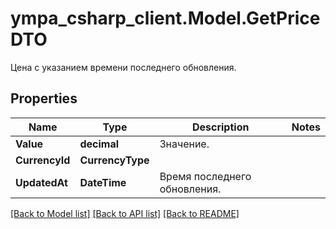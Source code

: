 # ympa_csharp_client.Model.GetPriceDTO
Цена с указанием времени последнего обновления.

## Properties

Name | Type | Description | Notes
------------ | ------------- | ------------- | -------------
**Value** | **decimal** | Значение. | 
**CurrencyId** | **CurrencyType** |  | 
**UpdatedAt** | **DateTime** | Время последнего обновления. | 

[[Back to Model list]](../README.md#documentation-for-models) [[Back to API list]](../README.md#documentation-for-api-endpoints) [[Back to README]](../README.md)

